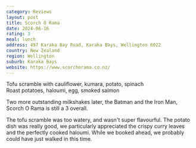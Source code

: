 ```yaml
---
category: Reviews
layout: post
title: Scorch O Rama
date: 2024-06-16
rating: 3
meal: lunch
address: 497 Karaka Bay Road, Karaka Bays, Wellington 6022
country: New Zealand
region: Wellington
suburb: Karaka Bays
website: https://www.scorchorama.co.nz/
---
```

Tofu scramble with cauliflower, kumara, potato, spinach  
Roast potatoes, haloumi, egg, smoked salmon  

Two more outstanding milkshakes later, the Batman and the Iron Man, Scorch O Rama is still a 3 overall. 

The tofu scramble was too watery, and wasn't super flavourful. The potato dish was really good, we particularly appreciated the crispy curry leaves and the perfectly cooked haloumi. While we booked ahead, we probably could have just walked in this time. 
